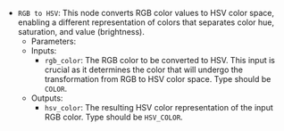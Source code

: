 - `RGB to HSV`: This node converts RGB color values to HSV color space, enabling a different representation of colors that separates color hue, saturation, and value (brightness).
    - Parameters:
    - Inputs:
        - `rgb_color`: The RGB color to be converted to HSV. This input is crucial as it determines the color that will undergo the transformation from RGB to HSV color space. Type should be `COLOR`.
    - Outputs:
        - `hsv_color`: The resulting HSV color representation of the input RGB color. Type should be `HSV_COLOR`.
